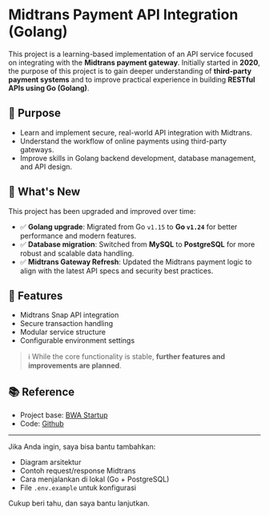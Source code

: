 # Midtrans Payment API Integration (Golang)

This project is a learning-based implementation of an API service focused on integrating with the **Midtrans payment gateway**. Initially started in **2020**, the purpose of this project is to gain deeper understanding of **third-party payment systems** and to improve practical experience in building **RESTful APIs using Go (Golang)**.

## 🧠 Purpose

- Learn and implement secure, real-world API integration with Midtrans.
- Understand the workflow of online payments using third-party gateways.
- Improve skills in Golang backend development, database management, and API design.

## 🚀 What's New

This project has been upgraded and improved over time:

- ✅ **Golang upgrade**: Migrated from Go `v1.15` to **Go `v1.24`** for better performance and modern features.
- ✅ **Database migration**: Switched from **MySQL** to **PostgreSQL** for more robust and scalable data handling.
- ✅ **Midtrans Gateway Refresh**: Updated the Midtrans payment logic to align with the latest API specs and security best practices.

## 🔧 Features

- Midtrans Snap API integration
- Secure transaction handling
- Modular service structure
- Configurable environment settings

> ℹ️ While the core functionality is stable, **further features and improvements are planned**.

## 📚 Reference

- Project base: [BWA Startup](https://buildwithangga.com/kelas/full-stack-golang-vue-nuxtjs-website-crowdfunding)
- Code: [Github](https://github.com/ahhzaky/bwastartup)

---

Jika Anda ingin, saya bisa bantu tambahkan:

- Diagram arsitektur
- Contoh request/response Midtrans
- Cara menjalankan di lokal (Go + PostgreSQL)
- File `.env.example` untuk konfigurasi

Cukup beri tahu, dan saya bantu lanjutkan.
